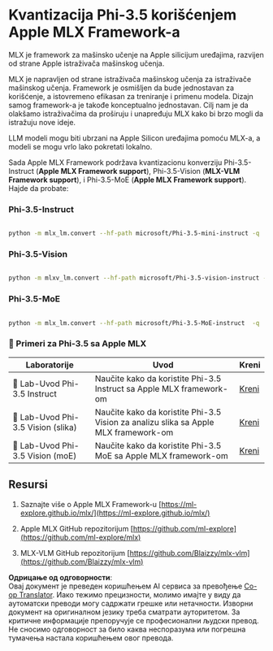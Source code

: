 <!--
CO_OP_TRANSLATOR_METADATA:
{
  "original_hash": "ec5e22bbded16acb7bdb9fa568ab5781",
  "translation_date": "2025-05-09T13:51:03+00:00",
  "source_file": "md/01.Introduction/04/UsingAppleMLXQuantifyingPhi.md",
  "language_code": "sr"
}
-->
# **Kvantizacija Phi-3.5 korišćenjem Apple MLX Framework-a**

MLX je framework za mašinsko učenje na Apple silicijum uređajima, razvijen od strane Apple istraživača mašinskog učenja.

MLX je napravljen od strane istraživača mašinskog učenja za istraživače mašinskog učenja. Framework je osmišljen da bude jednostavan za korišćenje, a istovremeno efikasan za treniranje i primenu modela. Dizajn samog framework-a je takođe konceptualno jednostavan. Cilj nam je da olakšamo istraživačima da proširuju i unapređuju MLX kako bi brzo mogli da istražuju nove ideje.

LLM modeli mogu biti ubrzani na Apple Silicon uređajima pomoću MLX-a, a modeli se mogu vrlo lako pokretati lokalno.

Sada Apple MLX Framework podržava kvantizacionu konverziju Phi-3.5-Instruct (**Apple MLX Framework support**), Phi-3.5-Vision (**MLX-VLM Framework support**), i Phi-3.5-MoE (**Apple MLX Framework support**). Hajde da probate:

### **Phi-3.5-Instruct**

```bash

python -m mlx_lm.convert --hf-path microsoft/Phi-3.5-mini-instruct -q

```

### **Phi-3.5-Vision**

```bash

python -m mlxv_lm.convert --hf-path microsoft/Phi-3.5-vision-instruct -q

```

### **Phi-3.5-MoE**

```bash

python -m mlx_lm.convert --hf-path microsoft/Phi-3.5-MoE-instruct  -q

```

### **🤖 Primeri za Phi-3.5 sa Apple MLX**

| Laboratorije    | Uvod | Kreni |
| -------- | ------- |  ------- |
| 🚀 Lab-Uvod Phi-3.5 Instruct  | Naučite kako da koristite Phi-3.5 Instruct sa Apple MLX framework-om   |  [Kreni](../../../../../code/09.UpdateSamples/Aug/mlx-phi35-instruct.ipynb)    |
| 🚀 Lab-Uvod Phi-3.5 Vision (slika) | Naučite kako da koristite Phi-3.5 Vision za analizu slika sa Apple MLX framework-om     |  [Kreni](../../../../../code/09.UpdateSamples/Aug/mlx-phi35-vision.ipynb)    |
| 🚀 Lab-Uvod Phi-3.5 Vision (moE)   | Naučite kako da koristite Phi-3.5 MoE sa Apple MLX framework-om  |  [Kreni](../../../../../code/09.UpdateSamples/Aug/mlx-phi35-moe.ipynb)    |

## **Resursi**

1. Saznajte više o Apple MLX Framework-u [https://ml-explore.github.io/mlx/](https://ml-explore.github.io/mlx/)

2. Apple MLX GitHub repozitorijum [https://github.com/ml-explore](https://github.com/ml-explore/mlx)

3. MLX-VLM GitHub repozitorijum [https://github.com/Blaizzy/mlx-vlm](https://github.com/Blaizzy/mlx-vlm)

**Одрицање од одговорности**:  
Овај документ је преведен коришћењем AI сервиса за превођење [Co-op Translator](https://github.com/Azure/co-op-translator). Иако тежимо прецизности, молимо имајте у виду да аутоматски преводи могу садржати грешке или нетачности. Изворни документ на оригиналном језику треба сматрати ауторитетом. За критичне информације препоручује се професионални људски превод. Не сносимо одговорност за било каква неспоразума или погрешна тумачења настала коришћењем овог превода.